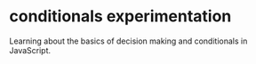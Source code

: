 # conditionals experimentation

Learning about the basics of decision making and conditionals in JavaScript.

